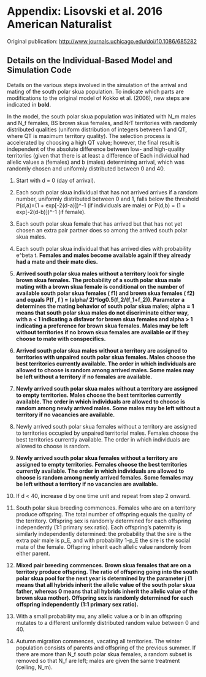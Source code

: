 # Appendix: Lisovski et al. 2016 American Naturalist

Original publication: http://www.journals.uchicago.edu/doi/10.1086/685282

## Details on the Individual-Based Model and Simulation Code

Details on the various steps involved in the simulation of the arrival and mating of the south polar skua population. To indicate which parts are modifications to the original model of Kokko et al. (2006), new steps are indicated in **bold**.In the model, the south polar skua population was initiated with N_m males and N_f females, BS brown skua females, and NrT territories with randomly distributed qualities (uniform distribution of integers between 1 and QT, where QT is maximum territory quality). The selection process is accelerated by choosing a high QT value; however, the final result is independent of the absolute difference between low- and high-quality territories (given that there is at least a difference of 
Each individual had allelic values a (females) and b (males) determining arrival, which was randomly chosen and uniformly distributed between 0 and 40.1. Start with d = 0 (day of arrival).2. Each south polar skua individual that has not arrived arrives if a random number, uniformly distributed between 0 and 1, falls below the threshold P(d,a)=(1 + exp[-2(d-a)])^-1 (if individuals are male) or P(d,b) = (1 + exp[-2(d-b)])^-1 (if female).3. Each south polar skua female that has arrived but that has not yet chosen an extra pair partner does so among the arrived south polar skua males.4. Each south polar skua individual that has arrived dies with probability e^beta t. **Females and males become available again if they already had a mate and their mate dies.**
5. **Arrived south polar skua males without a territory look for single brown skua females. The probability of a south polar skua male mating with a brown skua female is conditional on the number of available south polar skua females ( f1) and brown skua females ( f2) and equals P(f , f ) = (alpha/
2)^log0.5(f_2/(f_1+f_2)). Parameter a determines the mating behavior of south polar skua males; alpha = 1 means that south polar skua males do not discriminate either way, with a < 1 indicating a disfavor for brown skua females and alpha > 1 indicating a preference for brown skua females. Males may be left without territories if no brown skua females are available or if they choose to mate with conspecifics.**6. **Arrived south polar skua males without a territory are assigned to territories with unpaired south polar skua females. Males choose the best territories currently available. The order in which individuals are allowed to choose is random among arrived males. Some males may be left without a territory if no females are available.**7. **Newly arrived south polar skua males without a territory are assigned to empty territories. Males choose the best territories currently available. The order in which individuals are allowed to choose is random among newly arrived males. Some males may be left without a territory if no vacancies are available.**8. Newly arrived south polar skua females without a territory are assigned to territories occupied by unpaired territorial males. Females choose the best territories currently available. The order in which individuals are allowed to choose is random.9. **Newly arrived south polar skua females without a territory are assigned to empty territories. Females choose the best territories currently available. The order in which individuals are allowed to choose is random among newly arrived females. Some females may be left without a territory if no vacancies are available.**10. If d < 40, increase d by one time unit and repeat from step 2 onward.11. South polar skua breeding commences. Females who are on a territory produce offspring. The total number of offspring equals the quality of the territory. Offspring sex is randomly determined for each offspring independently (1∶1 primary sex ratio). Each offspring’s paternity is similarly independently determined: the probability that the sire is the extra pair male is p_E, and with probability 1-p_E the sire is the social mate of the female. Offspring inherit each allelic value randomly from either parent.12. **Mixed pair breeding commences. Brown skua females that are on a territory produce offspring. The ratio of offspring going into the south polar skua pool for the next year is determined by the parameter j (1 means that all hybrids inherit the allelic value of the south polar skua father, whereas 0 means that all hybrids inherit the allelic value of the brown skua mother). Offspring sex is randomly determined for each offspring independently (1∶1 primary sex ratio).**13. With a small probability mu, any allelic value a or b in an offspring mutates to a different uniformly distributed random value between 0 and 40.14. Autumn migration commences, vacating all territories. The winter population consists of parents and offspring of the previous summer. If there are more than N_f south polar skua females, a random subset is removed so that N_f are left; males are given the same treatment (ceiling, N_m).